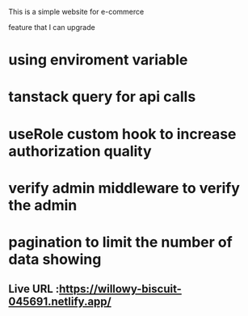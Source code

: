 This is a simple website for e-commerce 

feature that I can upgrade 
# using enviroment variable 
# tanstack query for api calls 
# useRole custom hook to increase authorization quality
# verify admin middleware to verify the admin 
# pagination to limit the number of data showing 


## Live URL :https://willowy-biscuit-045691.netlify.app/
